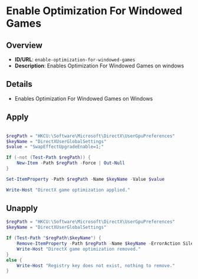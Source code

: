 # Enable Optimization For Windowed Games

## Overview
- **ID/URL**: `enable-optimization-for-windowed-games`
- **Description**: Enables Optimization For Windowed Games on windows



## Details

- Enables Optimization For Windowed Games on Windows





## Apply

```powershell

$regPath = "HKCU:\Software\Microsoft\DirectX\UserGpuPreferences"
$keyName = "DirectXUserGlobalSettings"
$value = "SwapEffectUpgradeEnable=1;"

If (-not (Test-Path $regPath)) {
    New-Item -Path $regPath -Force | Out-Null
}

Set-ItemProperty -Path $regPath -Name $keyName -Value $value

Write-Host "DirectX game optimization applied."

```

## Unapply

```powershell
$regPath = "HKCU:\Software\Microsoft\DirectX\UserGpuPreferences"
$keyName = "DirectXUserGlobalSettings"

If (Test-Path "$regPath\$keyName") {
    Remove-ItemProperty -Path $regPath -Name $keyName -ErrorAction SilentlyContinue
    Write-Host "DirectX game optimization removed."
}
else {
    Write-Host "Registry key does not exist, nothing to remove."
}

```
